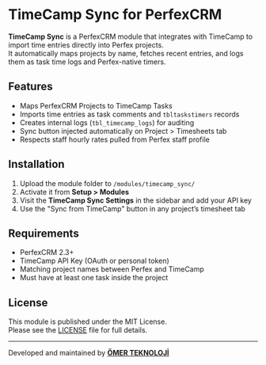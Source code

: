 # TimeCamp Sync for PerfexCRM

**TimeCamp Sync** is a PerfexCRM module that integrates with TimeCamp to import time entries directly into Perfex projects.  
It automatically maps projects by name, fetches recent entries, and logs them as task time logs and Perfex-native timers.

## Features
- Maps PerfexCRM Projects to TimeCamp Tasks
- Imports time entries as task comments and `tbltaskstimers` records
- Creates internal logs (`tbl_timecamp_logs`) for auditing
- Sync button injected automatically on Project > Timesheets tab
- Respects staff hourly rates pulled from Perfex staff profile

## Installation
1. Upload the module folder to `/modules/timecamp_sync/`
2. Activate it from **Setup > Modules**
3. Visit the **TimeCamp Sync Settings** in the sidebar and add your API key
4. Use the "Sync from TimeCamp" button in any project’s timesheet tab

## Requirements
- PerfexCRM 2.3+
- TimeCamp API Key (OAuth or personal token)
- Matching project names between Perfex and TimeCamp
- Must have at least one task inside the project

## License
This module is published under the MIT License.  
Please see the [LICENSE](LICENSE) file for full details.

---

Developed and maintained by **[ÖMER TEKNOLOJİ](https://omertek.com)**
